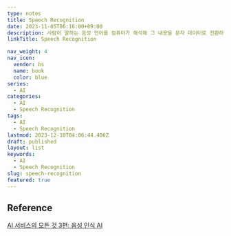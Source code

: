 ```yaml
---
type: notes
title: Speech Recognition
date: 2023-11-05T06:16:00+09:00
description: 사람이 말하는 음성 언어를 컴퓨터가 해석해 그 내용을 문자 데이터로 전환하는 처리
linkTitle: Speech Recognition

nav_weight: 4
nav_icon:
  vendor: bs
  name: book
  color: blue
series:
  - AI
categories:
  - AI
  - Speech Recognition
tags:
  - AI
  - Speech Recognition
lastmod: 2023-12-10T04:06:44.406Z
draft: published
layout: list
keywords:
  - AI
  - Speech Recognition
slug: speech-recognition
featured: true
---
```


## Reference

[AI 서비스의 모든 것 3편: 음성 인식 AI](https://yozm.wishket.com/magazine/detail/743/)
